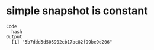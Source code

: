 # simple snapshot is constant

    Code
      hash
    Output
      [1] "5b7ddd5d505902cb17bc82f99be9d206"

